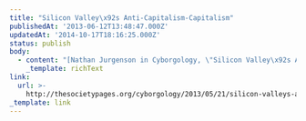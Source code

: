 ```yaml
---
title: "Silicon Valley\x92s Anti-Capitalism-Capitalism"
publishedAt: '2013-06-12T13:48:47.000Z'
updatedAt: '2014-10-17T18:16:25.000Z'
status: publish
body:
  - content: "[Nathan Jurgenson in Cyborgology, \"Silicon Valley\x92s Anti-Capitalism-Capitalism\"](http://thesocietypages.org/cyborgology/2013/05/21/silicon-valleys-anti-capitalism-capitalism/):\n\n<ExtendedQuote>\n  This may be an example of a larger trend towards a capitalism that doesn\x92t exist in spite of, doesn\x92t merely appropriate, but exists and even thrives precisely because of its anti-capitalist base. This isn\x92t exactly like how, say, punk so quickly got sold back to us by capitalists, or how capitalists have slapped Che\x92s face on t-shirts sold at Urban Outfitters, but instead a type of capitalism that is predicated, knowingly or unknowingly, on the idea of anti-capitalism. It\x92s not a capitalist logic that can co-opt anti-capitalism, but capitalism where anti-capitalism is an inherent part of its logic. Said differently, Silicon Valley\x92s habit of acting outside or above capitalism as an essential part of their business model is the essence of anti-capitalism-capitalism.\n</ExtendedQuote>\n\nAnother interesting response to that Sam Biddle piece I previously [engaged with here](https://jamesdigioia.com/david-karp-tumblr-and-just-rewards/ \"David Karp, Tumblr, and Just Rewards\"). Nathan takes a look at it from a different angle, focusing on how Silicon Valley's ethos fits into the larger economic structure of capitalism.\n"
    _template: richText
link:
  url: >-
    http://thesocietypages.org/cyborgology/2013/05/21/silicon-valleys-anti-capitalism-capitalism/
_template: link
---
```



